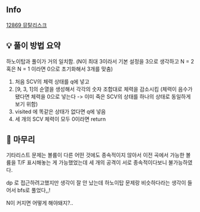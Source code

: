 ## Info
[12869 뮤탈리스크](https://www.acmicpc.net/problem/12869)

## 💡 풀이 방법 요약
하노이탑과 풀이가 거의 일치함.
(N이 최대 3이라서 기본 설정을 3으로 생각하고 N = 2 혹은 N = 1 이라면 0으로 초기화해서 3개를 맞춤)

1. 처음 SCV의 체력 상태를 q에 넣고
2. [9, 3, 1]의 순열을 생성해서 각각의 숫자 조합대로 체력을 감소시킴 (체력이 음수가 됐다면 체력을 0으로 넣는다 -> 이미 죽은 SCV의 상태를 하나의 상태로 동일하게 보기 위함)
3. visited 에 똑같은 상태가 없다면 q에 넣음
4. 세 개의 SCV 체력이 모두 0이라면 return

## 🙂 마무리
기타리스트 문제는 볼륨이 다른 어떤 것에도 종속적이지 않아서 이전 곡에서 가능한 볼륨을 T/F 표시해놓는 게 가능했었는데
세 개의 공격이 서로 종속적이다보니 불가능하였다.

dp 로 접근하려고했지만 생각이 잘 안 났는데
하노이탑 문제랑 비슷하다라는 생각이 들어서 bfs로 풀었다,,!

N이 커지면 어떻게 해야돼지?..